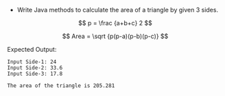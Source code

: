 * Write Java methods to calculate the area of a triangle by given 3 sides.

$$ p = \frac {a+b+c} 2 $$

$$ Area = \sqrt {p(p-a)(p-b)(p-c)} $$

Expected Output:

```
Input Side-1: 24
Input Side-2: 33.6
Input Side-3: 17.8

The area of the triangle is 205.281
```